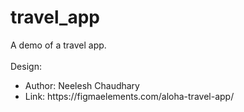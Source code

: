 # travel_app
A demo of a travel app.
<br />
<br />
Design: 
<ul>
<li>Author: Neelesh Chaudhary </li>
<li>Link: https://figmaelements.com/aloha-travel-app/</li>
</ul>
